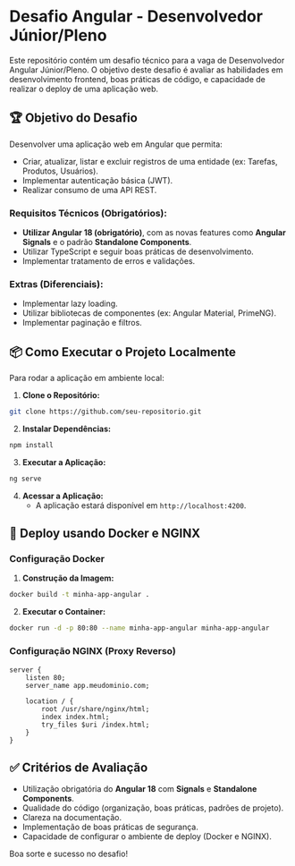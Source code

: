 # Desafio Angular - Desenvolvedor Júnior/Pleno

Este repositório contém um desafio técnico para a vaga de Desenvolvedor Angular Júnior/Pleno. O objetivo deste desafio é avaliar as habilidades em desenvolvimento frontend, boas práticas de código, e capacidade de realizar o deploy de uma aplicação web.

## 🏆 Objetivo do Desafio

Desenvolver uma aplicação web em Angular que permita:
- Criar, atualizar, listar e excluir registros de uma entidade (ex: Tarefas, Produtos, Usuários).
- Implementar autenticação básica (JWT).
- Realizar consumo de uma API REST.

### Requisitos Técnicos (Obrigatórios):
- **Utilizar Angular 18 (obrigatório)**, com as novas features como **Angular Signals** e o padrão **Standalone Components**.
- Utilizar TypeScript e seguir boas práticas de desenvolvimento.
- Implementar tratamento de erros e validações.

### Extras (Diferenciais):
- Implementar lazy loading.
- Utilizar bibliotecas de componentes (ex: Angular Material, PrimeNG).
- Implementar paginação e filtros.

## 📦 Como Executar o Projeto Localmente

Para rodar a aplicação em ambiente local:

1. **Clone o Repositório:**
```bash
git clone https://github.com/seu-repositorio.git
```
2. **Instalar Dependências:**
```bash
npm install
```
3. **Executar a Aplicação:**
```bash
ng serve
```
4. **Acessar a Aplicação:**
   - A aplicação estará disponível em `http://localhost:4200`.

## 🚀 Deploy usando Docker e NGINX

### Configuração Docker

1. **Construção da Imagem:**
```bash
docker build -t minha-app-angular .
```
2. **Executar o Container:**
```bash
docker run -d -p 80:80 --name minha-app-angular minha-app-angular
```

### Configuração NGINX (Proxy Reverso)

```nginx
server {
    listen 80;
    server_name app.meudominio.com;

    location / {
        root /usr/share/nginx/html;
        index index.html;
        try_files $uri /index.html;
    }
}
```

## ✅ Critérios de Avaliação
- Utilização obrigatória do **Angular 18** com **Signals** e **Standalone Components**.
- Qualidade do código (organização, boas práticas, padrões de projeto).
- Clareza na documentação.
- Implementação de boas práticas de segurança.
- Capacidade de configurar o ambiente de deploy (Docker e NGINX).

Boa sorte e sucesso no desafio!

